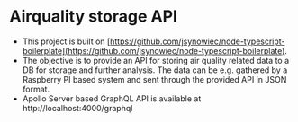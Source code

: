 # Airquality storage API

- This project is built on [https://github.com/jsynowiec/node-typescript-boilerplate](https://github.com/jsynowiec/node-typescript-boilerplate).
- The objective is to provide an API for storing air quality related data to a DB for storage and further analysis. The data can be e.g. gathered by a Raspberry PI based system and sent through the provided API in JSON format.
- Apollo Server based GraphQL API is available at http://localhost:4000/graphql
